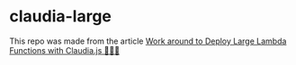 # claudia-large

This repo was made from the article [Work around to Deploy Large Lambda Functions with Claudia.js 🕵🏻‍♂️](https://dev.to/successgilli/deploy-large-lambda-functions-with-claudiajs-investigator-approach--4k7a-temp-slug-5910598?preview=a902535f4c3b93905423297d0b727e23f52d94753e077cf03794957cd3ed0200c75b169f009479470b47f6678952c1cd8248bb172350bedd06133287)
